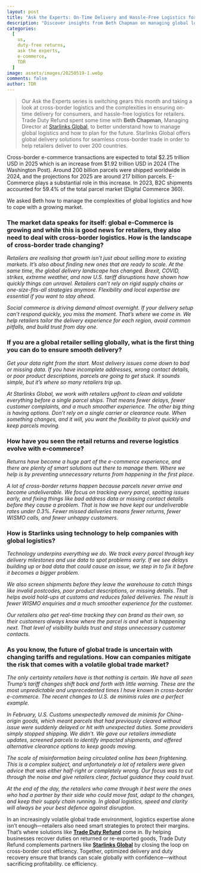 ```yaml
---
layout: post
title: "Ask the Experts: On-Time Delivery and Hassle-Free Logistics for Cross-Border Trade with Beth Chapman"
description: "Discover insights from Beth Chapman on managing global logistics and ensuring smooth cross-border trade for retailers."
categories:
  [
    us,
    duty-free returns,
    ask the experts,
    e-commerce,
    TDR
  ]
image: assets/images/20250519-1.webp
comments: false
author: TDR
---
```

> Our Ask the Experts series is switching gears this month and taking a look at cross-border logistics and the complexities in ensuring on-time delivery for consumers, and hassle-free logistics for retailers.
Trade Duty Refund spent some time with **Beth Chapman**, Managing Director at [Starlinks Global](https://starlinks-global.com/), to better understand how to manage global logistics and how to plan for the future. Starlinks Global offers global delivery solutions for seamless cross-border trade in order to help retailers deliver to over 200 countries.

Cross-border e-commerce transactions are expected to total $2.25 trillion USD in 2025 which is an increase from $1.92 trillion USD in 2024 (The Washington Post). Around 200 billion parcels were shipped worldwide in 2024, and the projections for 2025 are around 217 billion parcels. E-Commerce plays a substantial role in this increase. In 2023, B2C shipments accounted for 59.4% of the total parcel market (Digital Commerce 360).

We asked Beth how to manage the complexities of global logistics and how to cope with a growing market.

### The market data speaks for itself: global e-Commerce is growing and while this is good news for retailers, they also need to deal with cross-border logistics. How is the landscape of cross-border trade changing?

*Retailers are realising that growth isn’t just about selling more to existing markets. It’s also about finding new ones that are ready to scale. At the same time, the global delivery landscape has changed. Brexit, COVID, strikes, extreme weather, and now U.S. tariff disruptions have shown how quickly things can unravel. Retailers can’t rely on rigid supply chains or one-size-fits-all strategies anymore. Flexibility and local expertise are essential if you want to stay ahead.*

*Social commerce is driving demand almost overnight. If your delivery setup can’t respond quickly, you miss the moment. That’s where we come in. We help retailers tailor the delivery experience for each region, avoid common pitfalls, and build trust from day one.*

### If you are a global retailer selling globally, what is the first thing you can do to ensure smooth delivery?

*Get your data right from the start. Most delivery issues come down to bad or missing data. If you have incomplete addresses, wrong contact details, or poor product descriptions, parcels are going to get stuck. It sounds simple, but it’s where so many retailers trip up.*

*At Starlinks Global, we work with retailers upfront to clean and validate everything before a single parcel ships. That means fewer delays, fewer customer complaints, and a much smoother experience. The other big thing is having options. Don’t rely on a single carrier or clearance route. When something changes, and it will, you want the flexibility to pivot quickly and keep parcels moving.*

### How have you seen the retail returns and reverse logistics evolve with e-commerce?

*Returns have become a huge part of the e-commerce experience, and there are plenty of smart solutions out there to manage them. Where we help is by preventing unnecessary returns from happening in the first place.*

*A lot of cross-border returns happen because parcels never arrive and become undeliverable. We focus on tracking every parcel, spotting issues early, and fixing things like bad address data or missing contact details before they cause a problem. That is how we have kept our undeliverable rates under 0.3%. Fewer missed deliveries means fewer returns, fewer WISMO calls, and fewer unhappy customers.*

### How is Starlinks using technology to help companies with global logistics?

*Technology underpins everything we do. We track every parcel through key delivery milestones and use data to spot problems early. If we see delays building up or bad data that could cause an issue, we step in to fix it before it becomes a bigger problem.*

*We also screen shipments before they leave the warehouse to catch things like invalid postcodes, poor product descriptions, or missing details. That helps avoid hold-ups at customs and reduces failed deliveries. The result is fewer WISMO enquiries and a much smoother experience for the customer.*

*Our retailers also get real-time tracking they can brand as their own, so their customers always know where the parcel is and what is happening next. That level of visibility builds trust and stops unnecessary customer contacts.*

### As you know, the future of global trade is uncertain with changing tariffs and regulations. How can companies mitigate the risk that comes with a volatile global trade market?

*The only certainty retailers have is that nothing is certain. We have all seen Trump’s tariff changes shift back and forth with little warning. These are the most unpredictable and unprecedented times I have known in cross-border e-commerce. The recent changes to U.S. de minimis rules are a perfect example.*

*In February, U.S. Customs unexpectedly removed de minimis for China-origin goods, which meant parcels that had previously cleared without issue were suddenly delayed or hit with unexpected duties. Some providers simply stopped shipping. We didn’t. We gave our retailers immediate updates, screened parcels to identify impacted shipments, and offered alternative clearance options to keep goods moving.*

*The scale of misinformation being circulated online has been frightening. This is a complex subject, and unfortunately a lot of retailers were given advice that was either half-right or completely wrong. Our focus was to cut through the noise and give retailers clear, factual guidance they could trust.*

*At the end of the day, the retailers who came through it best were the ones who had a partner by their side who could move fast, adapt to the changes, and keep their supply chain running. In global logistics, speed and clarity will always be your best defence against disruption.*

In an increasingly volatile global trade environment, logistics expertise alone isn’t enough—retailers also need smart strategies to protect their margins. That’s where solutions like [**Trade Duty Refund**](https://tradedutyrefund.com?utm_source=Blog&utm_medium=Article&utm_campaign=AskTheExpertBeth) come in. By helping businesses recover duties on returned or re-exported goods, Trade Duty Refund complements partners like [**Starlinks Global**](https://starlinks-global.com/) by closing the loop on cross-border cost efficiency. Together, optimized delivery and duty recovery ensure that brands can scale globally with confidence—without sacrificing profitability.
ce efficiency.